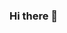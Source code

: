 ### Hi there 👋

<!--
**ShreyashSiddharth/ShreyashSiddharth** is a ✨ _special_ ✨ repository because its `README.md` (this file) appears on your GitHub profile.

Here are some ideas to get you started:

- 🔭 I’m currently working on ...Building creative React Projects 
- 🌱 I’m currently learning ...Typescript NextJS
- 👯 I’m looking to collaborate on ...Frontend Projects at scale
- 🤔 I’m looking for help with...Java SpringBoot
- 💬 Ask me about ...chess
- 📫 How to reach me: ...shreyashsiddharth@gmail.com
- 😄 Pronouns: ...he/him
- ⚡ Fun fact: ...I can draw well
-->
